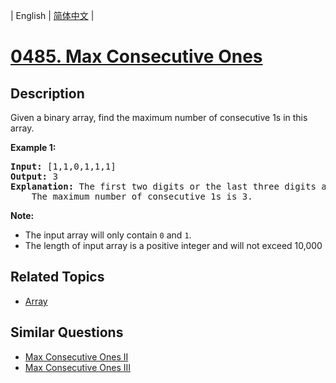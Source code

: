
| English | [简体中文](README.md) |

# [0485. Max Consecutive Ones](https://leetcode-cn.com/problems/max-consecutive-ones/)

## Description

<p>Given a binary array, find the maximum number of consecutive 1s in this array.</p>

<p><b>Example 1:</b><br />
<pre>
<b>Input:</b> [1,1,0,1,1,1]
<b>Output:</b> 3
<b>Explanation:</b> The first two digits or the last three digits are consecutive 1s.
    The maximum number of consecutive 1s is 3.
</pre>
</p>

<p><b>Note:</b>
<ul>
<li>The input array will only contain <code>0</code> and <code>1</code>.</li>
<li>The length of input array is a positive integer and will not exceed 10,000</li>
</ul>
</p>

## Related Topics

- [Array](https://leetcode-cn.com/tag/array)

## Similar Questions

- [Max Consecutive Ones II](../max-consecutive-ones-ii/README_EN.md)
- [Max Consecutive Ones III](../max-consecutive-ones-iii/README_EN.md)
